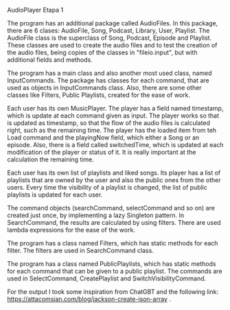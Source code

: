 AudioPlayer Etapa 1

The program has an additional package called AudioFiles.
In this package, there are 6 clases: AudioFile, Song, Podcast, Library, User, Playlist.
The AudioFile class is the superclass of Song, Podcast, Episode and Playlist.
These classes are used to create the audio files and to test the creation of the audio files, being copies of the classes in "fileio.input", but with additional fields and methods.

The program has a main class and also another most used class, named InputCommands. The package has classes for each command, that are used as objects in InputCommands class.
Also, there are some other classes like Filters, Public Playlists, created for the ease of work.

Each user has its own MusicPlayer. The player has a field named timestamp, which is update at each command given as input.
The player works so that is updated as timestamp, so that the flow of the audio files is calculated right, such as the remaining time.
The player has the loaded item from teh Load command and the playingNow field, which either a Song or an episode.
Also, there is a field called switchedTime, which is updated at each modification of the player or status of it. It is really important at the calculation the remaining time.

Each user has its own list of playlists and liked songs. Its player has a list of playlists that are owned by the user and also the public ones from the other users.
Every time the visibility of a playlist is changed, the list of public playlists is updated for each user.

The command objects (searchCommand, selectCommand and so on) are created just once, by implementing a lazy Singleton pattern.
In SearchCommand, the results are calculated by using filters. There are used lambda expressions for the ease of the work.

The program has a class named Filters, which has static methods for each filter. The filters are used in SearchCommand class.

The program has a class named PublicPlaylists, which has static methods for each command that can be given to a public playlist. The commands are used in SelectCommand, CreatePlaylist and SwitchVisibilityCommand.

For the output I took some inspiration from ChatGBT and the following link: https://attacomsian.com/blog/jackson-create-json-array .
